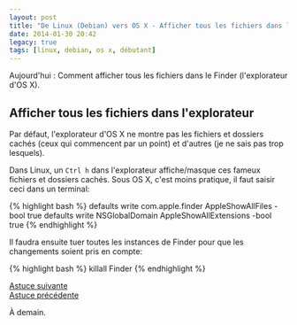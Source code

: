 ```yaml
---
layout: post
title: "De Linux (Debian) vers OS X - Afficher tous les fichiers dans l'explorateur"
date: 2014-01-30 20:42
legacy: true
tags: [linux, debian, os x, débutant]
---
```





Aujourd'hui : Comment afficher tous les fichiers dans le Finder
(l'explorateur d'OS X).

<!-- more -->

Afficher tous les fichiers dans l'explorateur
----------------------------------------------------

Par défaut, l'explorateur d'OS X ne montre pas les fichiers et
dossiers cachés (ceux qui commencent par un point) et d'autres
(je ne sais pas trop lesquels).

Dans Linux, un `Ctrl h` dans l'explorateur affiche/masque ces fameux
fichiers et dossiers cachés. Sous OS X, c'est moins pratique, il
faut saisir ceci dans un terminal:

{% highlight bash %}
defaults write com.apple.finder AppleShowAllFiles -bool true
defaults write NSGlobalDomain AppleShowAllExtensions -bool true
{% endhighlight %}

Il faudra ensuite tuer toutes les instances de Finder pour que les
changements soient pris en compte:

{% highlight bash %}
killall Finder
{% endhighlight %}

[Astuce suivante](/blog/2014/01/31/de-linux-debian-vers-os-x-naviguer-dans-lexplorateur/)    
[Astuce précédente](/blog/2014/01/24/de-linux-debian-vers-os-x-raccourcis-claviers-de-firefox/)



À demain.



